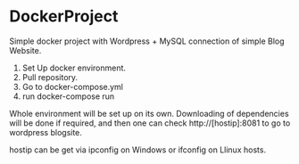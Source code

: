 # DockerProject
Simple docker project with Wordpress + MySQL connection of simple Blog Website.


1. Set Up docker environment.
2. Pull repository.
3. Go to docker-compose.yml 
4. run docker-compose run

Whole environment will be set up on its own. Downloading of dependencies will be done if required, and then one can check http://[hostip]:8081 to go to wordpress blogsite.
  
  
hostip  can be get via ipconfig on Windows or ifconfig on Llinux hosts.
